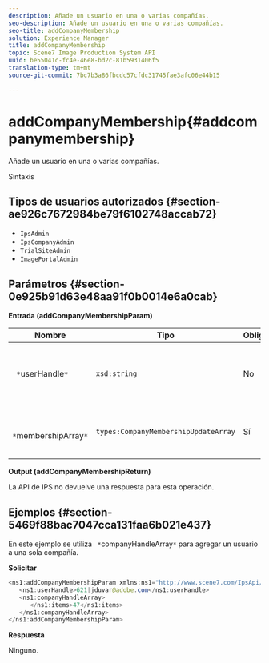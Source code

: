 ```yaml
---
description: Añade un usuario en una o varias compañías.
seo-description: Añade un usuario en una o varias compañías.
seo-title: addCompanyMembership
solution: Experience Manager
title: addCompanyMembership
topic: Scene7 Image Production System API
uuid: be55041c-fc4e-46e8-bd2c-81b5931406f5
translation-type: tm+mt
source-git-commit: 7bc7b3a86fbcdc57cfdc31745fae3afc06e44b15

---
```



# addCompanyMembership{#addcompanymembership}

Añade un usuario en una o varias compañías.

Sintaxis

## Tipos de usuarios autorizados {#section-ae926c7672984be79f6102748accab72}

* `IpsAdmin`
* `IpsCompanyAdmin`
* `TrialSiteAdmin`
* `ImagePortalAdmin`

## Parámetros {#section-0e925b91d63e48aa91f0b0014e6a0cab}

**Entrada (addCompanyMembershipParam)**

| Nombre | Tipo | Obligatorio | Descripción |
|---|---|---|---|
| ` *`userHandle`*` | `xsd:string` | No | Identificador del usuario cuya pertenencia desea agregar. |
| ` *`membershipArray`*` | `types:CompanyMembershipUpdateArray` | Sí | Matriz de compañías a la que está agregando el usuario. |

**Output (addCompanyMembershipReturn)**

La API de IPS no devuelve una respuesta para esta operación.

## Ejemplos {#section-5469f88bac7047cca131faa6b021e437}

En este ejemplo se utiliza ` *`companyHandleArray`*` para agregar un usuario a una sola compañía.

**Solicitar**

```java
<ns1:addCompanyMembershipParam xmlns:ns1="http://www.scene7.com/IpsApi/xsd">
   <ns1:userHandle>621|jduvar@adobe.com</ns1:userHandle>
   <ns1:companyHandleArray>
      </ns1:items>47</ns1:items>
   </ns1:companyHandleArray>
</ns1:addCompanyMembershipParam>
```

**Respuesta**

Ninguno.
